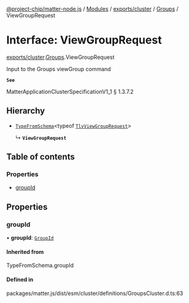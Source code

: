 [@project-chip/matter-node.js](../README.md) / [Modules](../modules.md) / [exports/cluster](../modules/exports_cluster.md) / [Groups](../modules/exports_cluster.Groups.md) / ViewGroupRequest

# Interface: ViewGroupRequest

[exports/cluster](../modules/exports_cluster.md).[Groups](../modules/exports_cluster.Groups.md).ViewGroupRequest

Input to the Groups viewGroup command

**`See`**

MatterApplicationClusterSpecificationV1_1 § 1.3.7.2

## Hierarchy

- [`TypeFromSchema`](../modules/exports_tlv.md#typefromschema)\<typeof [`TlvViewGroupRequest`](../modules/exports_cluster.Groups.md#tlvviewgrouprequest)\>

  ↳ **`ViewGroupRequest`**

## Table of contents

### Properties

- [groupId](exports_cluster.Groups.ViewGroupRequest.md#groupid)

## Properties

### groupId

• **groupId**: [`GroupId`](../modules/exports_datatype.md#groupid)

#### Inherited from

TypeFromSchema.groupId

#### Defined in

packages/matter.js/dist/esm/cluster/definitions/GroupsCluster.d.ts:63
